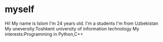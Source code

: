 # myself
Hi! My name is Islom
I'm 24 years old.
I'm a students
I'm from Uzbekistan
My uneversity:Toshkent university of information technology
My interests:Programming in Python,C++
